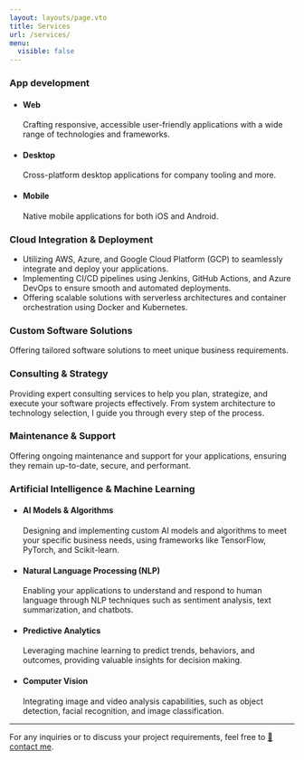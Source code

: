 ```yaml
---
layout: layouts/page.vto
title: Services
url: /services/
menu:
  visible: false
---
```


<style>
  th {
    text-align: left;
    border-bottom: 1px solid var(--color-highlight);
  }
  
  table tbody tr:nth-child(odd) {
    background-color: var(--color-background);
  }

  table tbody tr:nth-child(even) {
    background-color: var(--color-highlight);
  }
</style>




### App development
  * #### Web
    Crafting responsive, accessible user-friendly applications with a wide range of technologies and frameworks.
  * #### Desktop
     Cross-platform desktop applications for company tooling and more.
  * #### Mobile
    Native mobile applications for both iOS and Android.

### Cloud Integration & Deployment
  * Utilizing AWS, Azure, and Google Cloud Platform (GCP) to seamlessly integrate and deploy your applications.
  * Implementing CI/CD pipelines using Jenkins, GitHub Actions, and Azure DevOps to ensure smooth and automated deployments.
  * Offering scalable solutions with serverless architectures and container orchestration using Docker and Kubernetes.

### Custom Software Solutions
Offering tailored software solutions to meet unique business requirements.

### Consulting & Strategy
Providing expert consulting services to help you plan, strategize, and execute your software projects effectively. From system architecture to technology selection, I guide you through every step of the process.

### Maintenance & Support
Offering ongoing maintenance and support for your applications, ensuring they remain up-to-date, secure, and performant.

### Artificial Intelligence & Machine Learning
* #### AI Models & Algorithms
  Designing and implementing custom AI models and algorithms to meet your specific business needs, using frameworks like TensorFlow, PyTorch, and Scikit-learn.
* #### Natural Language Processing (NLP)
  Enabling your applications to understand and respond to human language through NLP techniques such as sentiment analysis, text summarization, and chatbots.
* #### Predictive Analytics
  Leveraging machine learning to predict trends, behaviors, and outcomes, providing valuable insights for decision making.
* #### Computer Vision
  Integrating image and video analysis capabilities, such as object detection, facial recognition, and image classification.

--- 
For any inquiries or to discuss your project requirements, feel free to [📧 contact me](mailto:stevendeleon2892@gmail.com).

